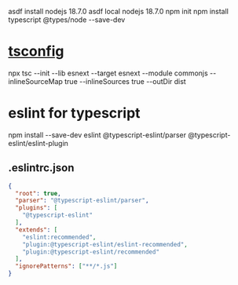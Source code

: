 asdf install nodejs 18.7.0
asdf local nodejs 18.7.0
npm init
npm install typescript @types/node --save-dev

# [tsconfig](https://www.typescriptlang.org/tsconfig)
npx tsc --init --lib esnext --target esnext --module commonjs --inlineSourceMap true --inlineSources true --outDir dist

# eslint for typescript
npm install --save-dev eslint @typescript-eslint/parser @typescript-eslint/eslint-plugin

## .eslintrc.json
```json
{
  "root": true,
  "parser": "@typescript-eslint/parser",
  "plugins": [
    "@typescript-eslint"
  ],
  "extends": [
    "eslint:recommended",
    "plugin:@typescript-eslint/eslint-recommended",
    "plugin:@typescript-eslint/recommended"
  ],
  "ignorePatterns": ["**/*.js"]
}
```
